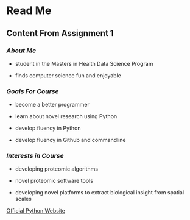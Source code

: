 # **Read Me** 

## Content From Assignment 1 

### _About Me_
 
* student in the Masters in Health Data Science Program

* finds computer science fun and enjoyable
 

### _Goals For Course_

* become a better programmer
 
* learn about novel research using Python

* develop fluency in Python  

* develop fluency in Github and commandline 

### _Interests in Course_

* developing proteomic algorithms
 
* novel proteomic software tools 

* developing novel platforms to extract biological insight from spatial scales


[Official Python Website](https://www.python.org) 
